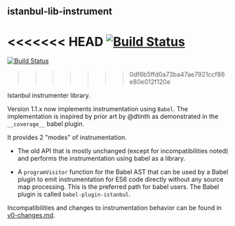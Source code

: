 ## istanbul-lib-instrument

<<<<<<< HEAD
[![Build Status](https://travis-ci.org/istanbuljs/istanbul-lib-instrument.svg?branch=master)](https://travis-ci.org/istanbuljs/istanbul-lib-instrument)
=======
[![Build Status](https://travis-ci.org/istanbuljs/istanbul-lib-instrument.svg?branch=main)](https://travis-ci.org/istanbuljs/istanbul-lib-instrument)
>>>>>>> 0df6b5ffd0a73ba47ae7921ccf86e80e012f120e

Istanbul instrumenter library.

Version 1.1.x now implements instrumentation using `Babel`. The implementation is inspired
by prior art by @dtinth as demonstrated in the `__coverage__` babel plugin.

It provides 2 "modes" of instrumentation.

-   The old API that is mostly unchanged (except for incompatibilities noted) and
    performs the instrumentation using babel as a library.

-   A `programVisitor` function for the Babel AST that can be used by a Babel plugin
    to emit instrumentation for ES6 code directly without any source map
    processing. This is the preferred path for babel users. The Babel plugin is
    called `babel-plugin-istanbul`.

Incompatibilities and changes to instrumentation behavior can be found in
[v0-changes.md](v0-changes.md).

